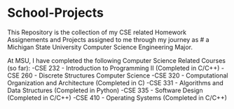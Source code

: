 # School-Projects

This Repository is the collection of my CSE related Homework Assignements and Projects assigned to me through my journey as # a Michigan State University Computer Science Engineering Major.
 
At MSU, I have completed the following Computer Science Related Courses (so far):
  -CSE 232 - Introduction to Programming II (Completed in C/C++)
  -CSE 260 - Discrete Structures Computer Science
  -CSE 320 - Computational Organization and Architecture (Completed in C)
  -CSE 331 - Algorithms and Data Structures (Completed in Python)
  -CSE 335 - Software Design (Completed in C/C++)
  -CSE 410 - Operating Systems (Completed in C/C++)
